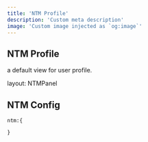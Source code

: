 ```yaml
---
title: 'NTM Profile'
description: 'Custom meta description'
image: 'Custom image injected as `og:image`'
---
```


## NTM Profile

a default view for user profile.

layout: NTMPanel

## NTM Config

```json:[nuxt.config.ts]
ntm:{

}
```